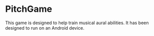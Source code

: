 # PitchGame
This game is designed to help train musical aural abilities. It has been designed to run on an Android device.
